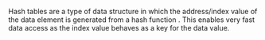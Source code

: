 Hash tables are a type of data structure in which the address/index value of the data element is generated from a hash function . This enables very fast data access as the index value behaves as a key for the data value.
